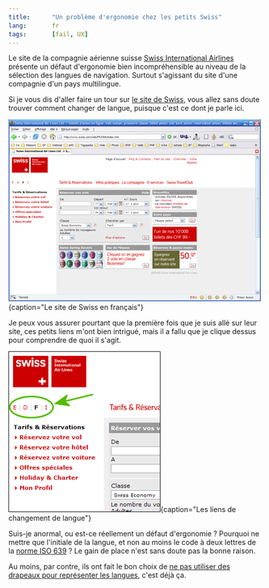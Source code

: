 ```yaml
---
title:      "Un problème d'ergonomie chez les petits Swiss"
lang:       fr
tags:       [fail, UX]
---
```


Le site de la compagnie aérienne suisse [Swiss International Airlines](http://www.swiss.com/) présente un défaut d'ergonomie bien incompréhensible au niveau de la sélection des langues de navigation. Surtout s'agissant du site d'une compagnie d'un pays multilingue.


Si je vous dis d'aller faire un tour sur [le site de Swiss](http://www.swiss.com/), vous allez sans doute trouver comment changer de langue, puisque c'est ce dont je parle ici.

![](swiss_fr_full.png){caption="Le site de Swiss en français"}


Je peux vous assurer pourtant que la première fois que je suis allé sur leur site, ces petits liens m'ont bien intrigué, mais il a fallu que je clique dessus pour comprendre de quoi il s'agit.

![](swiss_fr_detail.png){caption="Les liens de changement de langue"}


Suis-je anormal, ou est-ce réellement un défaut d'ergonomie ? Pourquoi ne mettre que l'initiale de la langue, et non au moins le code à deux lettres de la [norme ISO 639](http://en.wikipedia.org/wiki/ISO_639) ? Le gain de place n'est sans doute pas la bonne raison.

Au moins, par contre, ils ont fait le bon choix de [ne pas utiliser des drapeaux pour représenter les langues](http://tech.irt.org/articles/js173/), c'est déjà ça.
